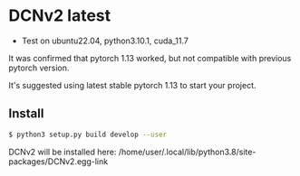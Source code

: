 # DCNv2 latest

- Test on ubuntu22.04, python3.10.1, cuda_11.7

It was confirmed that pytorch 1.13 worked, but not compatible with previous pytorch version. 

It's suggested using latest stable pytorch 1.13 to start your project.


## Install

```bash
$ python3 setup.py build develop --user
```
DCNv2 will be installed here: /home/user/.local/lib/python3.8/site-packages/DCNv2.egg-link

